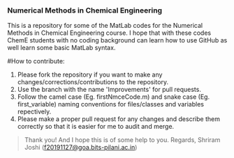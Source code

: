 ### Numerical Methods in Chemical Engineering
This is a repository for some of the MatLab codes for the Numerical Methods in Chemical Engineering course. I hope that with these codes ChemE students with no coding background can learn how to use GitHub as well learn some basic MatLab syntax. 

#How to contribute:
1. Please fork the repository if you want to make any changes/corrections/contributions to the repository.
2. Use the branch with the name 'Improvements' for pull requests.
3. Follow the camel case (Eg. firstNmceCode.m) and snake case (Eg. first_variable) naming conventions for files/classes and variables repectively.
4. Please make a proper pull request for any changes and describe them correctly so that it is easier for me to audit and merge.

> Thank you! And I hope this is of some help to you.
> Regards, 
> Shriram Joshi (f20191127@goa.bits-pilani.ac.in)
